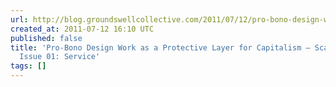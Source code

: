 ```yaml
---
url: http://blog.groundswellcollective.com/2011/07/12/pro-bono-design-work-as-a-protective-layer-for-capitalism-scapegoat-journals-issue-01-service/
created_at: 2011-07-12 16:10 UTC
published: false
title: 'Pro-Bono Design Work as a Protective Layer for Capitalism – Scapegoat Journal’s
  Issue 01: Service'
tags: []
---
```



